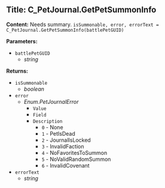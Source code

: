## Title: C_PetJournal.GetPetSummonInfo

**Content:**
Needs summary.
`isSummonable, error, errorText = C_PetJournal.GetPetSummonInfo(battlePetGUID)`

**Parameters:**
- `battlePetGUID`
  - *string*

**Returns:**
- `isSummonable`
  - *boolean*
- `error`
  - *Enum.PetJournalError*
    - `Value`
    - `Field`
    - `Description`
      - `0` - None
      - `1` - PetIsDead
      - `2` - JournalIsLocked
      - `3` - InvalidFaction
      - `4` - NoFavoritesToSummon
      - `5` - NoValidRandomSummon
      - `6` - InvalidCovenant
- `errorText`
  - *string*